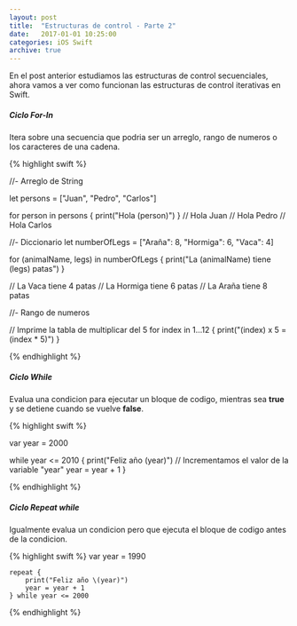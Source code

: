 ```yaml
---
layout: post
title:  "Estructuras de control - Parte 2"
date:   2017-01-01 10:25:00
categories: iOS Swift
archive: true
---
```


En el post anterior estudiamos las estructuras de control secuenciales, ahora vamos a ver como funcionan las estructuras de control iterativas en Swift.

##### Ciclo For-In

Itera sobre una secuencia que podria ser un arreglo, rango de numeros o los caracteres de una cadena.

{% highlight swift %}

  //- Arreglo de String

  let persons = ["Juan", "Pedro", "Carlos"]

  for person in persons {
    print("Hola \(person)")
  }
  // Hola Juan
  // Hola Pedro
  // Hola Carlos

  //- Diccionario
  let numberOfLegs = ["Araña": 8, "Hormiga": 6, "Vaca": 4]

  for (animalName, legs) in numberOfLegs {
    print("La \(animalName) tiene \(legs) patas")
  }

  // La Vaca tiene 4 patas
  // La Hormiga tiene 6 patas
  // La Araña tiene 8 patas

  //- Rango de numeros

  // Imprime la tabla de multiplicar del 5
  for index in 1...12 {
      print("\(index) x 5 = \(index * 5)")
  }

{% endhighlight %}

##### Ciclo While

Evalua una condicion para ejecutar un bloque de codigo, mientras sea **true** y se detiene cuando se vuelve **false**.

{% highlight swift %}

  var year = 2000

  while year <= 2010 {
      print("Feliz año \(year)")
      // Incrementamos el valor de la variable "year"
      year = year + 1
  }

{% endhighlight %}

##### Ciclo Repeat while

Igualmente evalua un condicion pero que ejecuta el bloque de codigo antes de la condicion.

{% highlight swift %}
    var year = 1990

    repeat {
        print("Feliz año \(year)")
        year = year + 1
    } while year <= 2000
{% endhighlight %}
